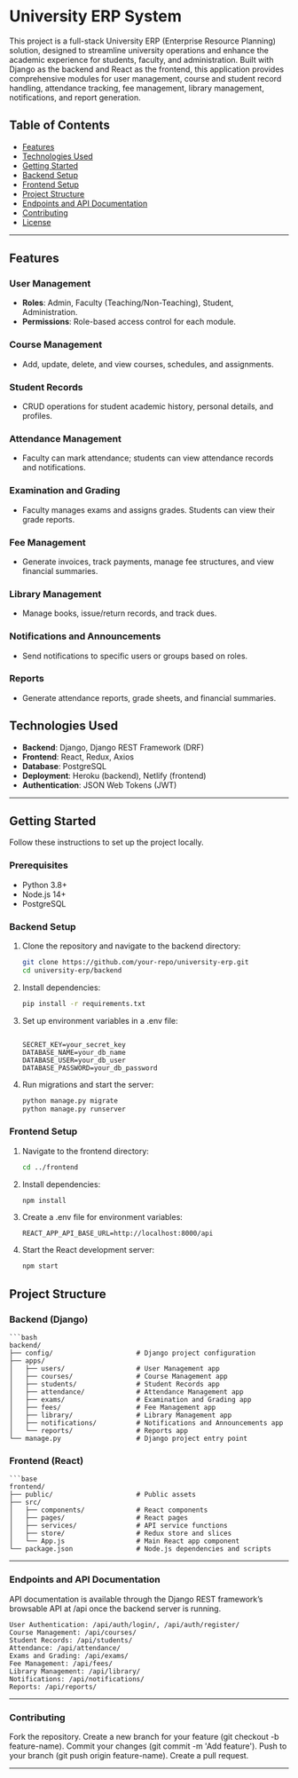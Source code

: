 # University ERP System

This project is a full-stack University ERP (Enterprise Resource Planning) solution, designed to streamline university operations and enhance the academic experience for students, faculty, and administration. Built with Django as the backend and React as the frontend, this application provides comprehensive modules for user management, course and student record handling, attendance tracking, fee management, library management, notifications, and report generation.

## Table of Contents
- [Features](#features)
- [Technologies Used](#technologies-used)
- [Getting Started](#getting-started)
- [Backend Setup](#backend-setup)
- [Frontend Setup](#frontend-setup)
- [Project Structure](#project-structure)
- [Endpoints and API Documentation](#endpoints-and-api-documentation)
- [Contributing](#contributing)
- [License](#license)

---

## Features
### User Management
- **Roles**: Admin, Faculty (Teaching/Non-Teaching), Student, Administration.
- **Permissions**: Role-based access control for each module.
  
### Course Management
- Add, update, delete, and view courses, schedules, and assignments.

### Student Records
- CRUD operations for student academic history, personal details, and profiles.

### Attendance Management
- Faculty can mark attendance; students can view attendance records and notifications.

### Examination and Grading
- Faculty manages exams and assigns grades. Students can view their grade reports.

### Fee Management
- Generate invoices, track payments, manage fee structures, and view financial summaries.

### Library Management
- Manage books, issue/return records, and track dues.

### Notifications and Announcements
- Send notifications to specific users or groups based on roles.

### Reports
- Generate attendance reports, grade sheets, and financial summaries.

## Technologies Used
- **Backend**: Django, Django REST Framework (DRF)
- **Frontend**: React, Redux, Axios
- **Database**: PostgreSQL
- **Deployment**: Heroku (backend), Netlify (frontend)
- **Authentication**: JSON Web Tokens (JWT)

---

## Getting Started
Follow these instructions to set up the project locally.

### Prerequisites
- Python 3.8+
- Node.js 14+
- PostgreSQL

### Backend Setup
1. Clone the repository and navigate to the backend directory:
   ```bash
   git clone https://github.com/your-repo/university-erp.git
   cd university-erp/backend

2. Install dependencies:

    ```bash
    pip install -r requirements.txt

3. Set up environment variables in a .env file:

    ```plaintext

    SECRET_KEY=your_secret_key
    DATABASE_NAME=your_db_name
    DATABASE_USER=your_db_user
    DATABASE_PASSWORD=your_db_password

4. Run migrations and start the server:

    ```bash
    python manage.py migrate
    python manage.py runserver

### Frontend Setup

1. Navigate to the frontend directory:

    ```bash
    cd ../frontend

2. Install dependencies:

    ```bash
    npm install

3. Create a .env file for environment variables:

    ```plaintext
    REACT_APP_API_BASE_URL=http://localhost:8000/api

4. Start the React development server:

    ```bash
    npm start
    
## Project Structure
### Backend (Django)

    ```bash
    backend/
    ├── config/                     # Django project configuration
    ├── apps/
    │   ├── users/                  # User Management app
    │   ├── courses/                # Course Management app
    │   ├── students/               # Student Records app
    │   ├── attendance/             # Attendance Management app
    │   ├── exams/                  # Examination and Grading app
    │   ├── fees/                   # Fee Management app
    │   ├── library/                # Library Management app
    │   ├── notifications/          # Notifications and Announcements app
    │   └── reports/                # Reports app
    └── manage.py                   # Django project entry point

### Frontend (React)

    ```base
    frontend/
    ├── public/                     # Public assets
    ├── src/
    │   ├── components/             # React components
    │   ├── pages/                  # React pages
    │   ├── services/               # API service functions
    │   ├── store/                  # Redux store and slices
    │   └── App.js                  # Main React app component
    └── package.json                # Node.js dependencies and scripts

---

### Endpoints and API Documentation
API documentation is available through the Django REST framework’s browsable API at /api once the backend server is running.

    User Authentication: /api/auth/login/, /api/auth/register/
    Course Management: /api/courses/
    Student Records: /api/students/
    Attendance: /api/attendance/
    Exams and Grading: /api/exams/
    Fee Management: /api/fees/
    Library Management: /api/library/
    Notifications: /api/notifications/
    Reports: /api/reports/

---

### Contributing

Fork the repository.
Create a new branch for your feature (git checkout -b feature-name).
Commit your changes (git commit -m 'Add feature').
Push to your branch (git push origin feature-name).
Create a pull request.

---